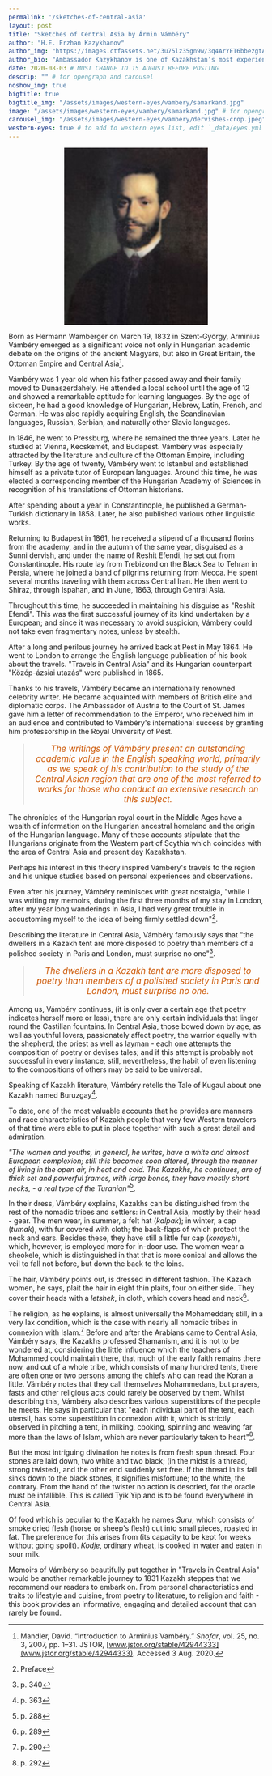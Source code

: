 ```yaml
---
permalink: '/sketches-of-central-asia'
layout: post
title: "Sketches of Central Asia by Ármin Vámbéry"
author: "H.E. Erzhan Kazykhanov"
author_img: "https://images.ctfassets.net/3u75lz35gn9w/3q4ArYET6bbezgtAY4AH1T/33b7a5077aa48a22c62cba01db4f95be/Ambassador_Erzhan_Kazykhanov.jpg"
author_bio: "Ambassador Kazykhanov is one of Kazakhstan’s most experienced diplomats. Prior to his appointment as the Ambassador to the U.S., Ambassador Kazykhanov served as Foreign Minister and Ambassador to the United Kingdom of Great Britain & Northern Ireland."
date: 2020-08-03 # MUST CHANGE TO 15 AUGUST BEFORE POSTING
descrip: "" # for opengraph and carousel
noshow_img: true
bigtitle: true
bigtitle_img: "/assets/images/western-eyes/vambery/samarkand.jpg"
image: "/assets/images/western-eyes/vambery/samarkand.jpg" # for opengraph
carousel_img: "/assets/images/western-eyes/vambery/dervishes-crop.jpeg" # for carousel
western-eyes: true # to add to western eyes list, edit `_data/eyes.yml`
---
```


<style>
    div.post-inline-img > img {
        height: 100%;
    }

    div.post-inline-img {
        display: inline;
        width: content;
        height: 225px;
    }

    img.portrait {
        height: 350px;
        max-width: 100%;
        margin: 10px auto;
        display: block;
    }

    img.book {
        max-width: 65%;
        margin: 10px auto;
        display: block;
    }

    blockquote {
        text-align: center;
        font-size: 1.2em;
        color: #cc5500;
        font-style: italic;
    }
</style>

<img class="f portrait" src="/assets/images/western-eyes/vambery/vambery-portrait.png" alt="Vámbéry portrait">

Born as Hermann Wamberger on March 19, 1832 in Szent-György, Arminius Vámbéry emerged as a significant voice not only in Hungarian academic debate on the origins of the ancient Magyars, but also in Great Britain, the Ottoman Empire and Central Asia[^1].

Vámbéry was 1 year old when his father passed away and their family moved to Dunaszerdahely. He attended a local school until the age of 12 and showed a remarkable aptitude for learning languages. By the age of sixteen, he had a good knowledge of Hungarian, Hebrew, Latin, French, and German. He was also rapidly acquiring English, the Scandinavian languages, Russian, Serbian, and naturally other Slavic languages.

In 1846, he went to Pressburg, where he remained the three years. Later he studied at Vienna, Kecskemét, and Budapest. Vámbéry was especially attracted by the literature and culture of the Ottoman Empire, including Turkey. By the age of twenty, Vámbéry went to Istanbul and established himself as a private tutor of European languages. Around this time, he was elected a corresponding member of the Hungarian Academy of Sciences in recognition of his translations of Ottoman historians.

After spending about a year in Constantinople, he published a German-Turkish dictionary in 1858. Later, he also published various other linguistic works.

Returning to Budapest in 1861, he received a stipend of a thousand florins from the academy, and in the autumn of the same year, disguised as a Sunni dervish, and under the name of Reshit Efendi, he set out from Constantinople. His route lay from Trebizond on the Black Sea to Tehran in Persia, where he joined a band of pilgrims returning from Mecca. He spent several months traveling with them across Central Iran. He then went to Shiraz, through Ispahan, and in June, 1863, through Central Asia.

Throughout this time, he succeeded in maintaining his disguise as "Reshit Efendi". This was the first successful journey of its kind undertaken by a European; and since it was necessary to avoid suspicion, Vámbéry could not take even fragmentary notes, unless by stealth.

After a long and perilous journey he arrived back at Pest in May 1864. He went to London to arrange the English language publication of his book about the travels. "Travels in Central Asia" and its Hungarian counterpart "Közép-ázsiai utazás" were published in 1865.

Thanks to his travels, Vámbéry became an internationally renowned celebrity writer. He became acquainted with members of British elite and diplomatic corps. The Ambassador of Austria to the Court of St. James gave him a letter of recommendation to the Emperor, who received him in an audience and contributed to Vámbéry's international success by granting him professorship in the Royal University of Pest.

> The writings of Vámbéry present an outstanding academic value in the English speaking world, primarily as we speak of his contribution to the study of the Central Asian region that are one of the most referred to works for those who conduct an extensive research on this subject.

The chronicles of the Hungarian royal court in the Middle Ages have a wealth of information on the Hungarian ancestral homeland and the origin of the Hungarian language. Many of these accounts stipulate that the Hungarians originate from the Western part of Scythia which coincides with the area of Central Asia and present day Kazakhstan.

Perhaps his interest in this theory inspired Vámbéry's travels to the region and his unique studies based on personal experiences and observations.

Even after his journey, Vámbéry reminisces with great nostalgia, "while I was writing my memoirs, during the first three months of my stay in London, after my year long wanderings in Asia, I had very great trouble in accustoming myself to the idea of being firmly settled down"[^2].

Describing the literature in Central Asia, Vámbéry famously says that "the dwellers in a Kazakh tent are more disposed to poetry than members of a polished society in Paris and London, must surprise no one"[^3].

> The dwellers in a Kazakh tent are more disposed to poetry than members of a polished society in Paris and London, must surprise no one.

Among us, Vámbéry continues, (it is only over a certain age that poetry indicates herself more or less), there are only certain individuals that linger round the Castilian fountains. In Central Asia, those bowed down by age, as well as youthful lovers, passionately affect poetry, the warrior equally with the shepherd, the priest as well as layman - each one attempts the composition of poetry or devises tales; and if this attempt is probably not successful in every instance, still, nevertheless, the habit of even listening to the compositions of others may be said to be universal.

Speaking of Kazakh literature, Vámbéry retells the Tale of Kugaul about one Kazakh named Buruzgay[^4].

To date, one of the most valuable accounts that he provides are manners and race characteristics of Kazakh people that very few Western travelers of that time were able to put in place together with such a great detail and admiration.

*"The women and youths, in general, he writes, have a white and almost European complexion; still this becomes soon altered, through the manner of living in the open air, in heat and cold. The Kazakhs, he continues, are of thick set and powerful frames, with large bones, they have mostly short necks, - a real type of the Turanian"*[^5].

In their dress, Vámbéry explains, Kazakhs can be distinguished from the rest of the nomadic tribes and settlers: in Central Asia, mostly by their head - gear. The men wear, in summer, a felt hat (*kalpak*); in winter, a cap (*tumak*), with fur covered with cloth; the back-flaps of which protect the neck and ears. Besides these, they have still a little fur cap (*koreysh*), which, however, is employed more for in-door use. The women wear a sheokele, which is distinguished in that that is more conical and allows the veil to fall not before, but down the back to the loins.

The hair, Vámbéry points out, is dressed in different fashion. The Kazakh women, he says, plait the hair in eight thin plaits, four on either side. They cover their heads with a *letshek*, in cloth, which covers head and neck[^6].

The religion, as he explains, is almost universally the Mohameddan; still, in a very lax condition, which is the case with nearly all nomadic tribes in connexion with Islam.[^7] Before and after the Arabians came to Central Asia, Vámbéry says, the Kazakhs professed Shamanism, and it is not to be wondered at, considering the little influence which the teachers of Mohammed could maintain there, that much of the early faith remains there now, and out of a whole tribe, which consists of many hundred tents, there are often one or two persons among the chiefs who can read the Koran a little. Vámbéry notes that they call themselves Mohammedans, but prayers, fasts and other religious acts could rarely be observed by them. Whilst describing this, Vámbéry also describes various superstitions of the people he meets. He says in particular that "each individual part of the tent, each utensil, has some superstition in connexion with it, which is strictly observed in pitching a tent, in milking, cooking, spinning and weaving far more than the laws of Islam, which are never particularly taken to heart"[^8].

But the most intriguing divination he notes is from fresh spun thread. Four stones are laid down, two white and two black; (in the midst is a thread, strong twisted), and the other end suddenly set free. If the thread in its fall sinks down to the black stones, it signifies misfortune; to the white, the contrary. From the hand of the twister no action is descried, for the oracle must be infallible. This is called Tyik Yip and is to be found everywhere in Central Asia.

Of food which is peculiar to the Kazakh he names *Suru*, which consists of smoke dried flesh (horse or sheep's flesh) cut into small pieces, roasted in fat. The preference for this arises from (its capacity to be kept for weeks without going spoilt). *Kodje*, ordinary wheat, is cooked in water and eaten in sour milk.

Memoirs of Vámbéry so beautifully put together in "Travels in Central Asia" would be another remarkable journey to 1831 Kazakh steppes that we recommend our readers to embark on. From personal characteristics and traits to lifestyle and cuisine, from poetry to literature, to religion and faith - this book provides an informative, engaging and detailed account that can rarely be found.

[^1]: Mandler, David. “Introduction to Arminius Vambéry.” *Shofar*, vol. 25, no. 3, 2007, pp. 1–31. JSTOR, [www.jstor.org/stable/42944333](www.jstor.org/stable/42944333). Accessed 3 Aug. 2020.
[^2]: Preface
[^3]: p. 340
[^4]: p. 363
[^5]: p. 288
[^6]: p. 289
[^7]: p. 290
[^8]: p. 292
